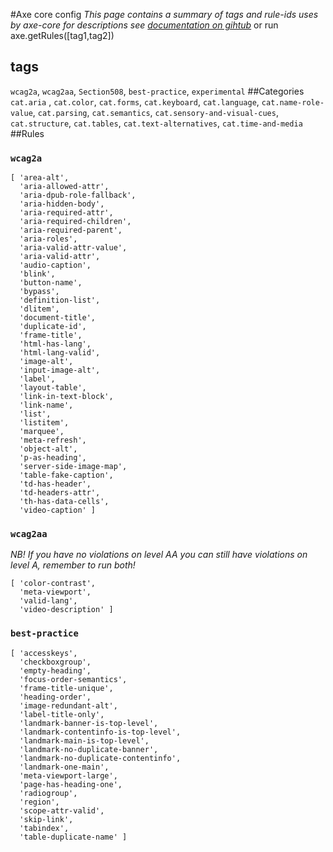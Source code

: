 #Axe core config
<em>This page contains a summary of tags and rule-ids uses by axe-core for descriptions see [documentation on gihtub](https://github.com/dequelabs/axe-core/blob/develop/doc/rule-descriptions.md) </em>
or run axe.getRules([tag1,tag2])
## tags
```wcag2a```, ```wcag2aa```, ```Section508```, ```best-practice```, ```experimental```
##Categories	
```cat.aria``` , ```cat.color```, ```cat.forms```, ```cat.keyboard```, ```cat.language```, ```cat.name-role-value```,
```cat.parsing```, ```cat.semantics```, ```cat.sensory-and-visual-cues```, ```cat.structure```, ```cat.tables```,
```cat.text-alternatives```, ```cat.time-and-media```
##Rules
### ```wcag2a```
```
[ 'area-alt',
  'aria-allowed-attr',
  'aria-dpub-role-fallback',
  'aria-hidden-body',
  'aria-required-attr',
  'aria-required-children',
  'aria-required-parent',
  'aria-roles',
  'aria-valid-attr-value',
  'aria-valid-attr',
  'audio-caption',
  'blink',
  'button-name',
  'bypass',
  'definition-list',
  'dlitem',
  'document-title',
  'duplicate-id',
  'frame-title',
  'html-has-lang',
  'html-lang-valid',
  'image-alt',
  'input-image-alt',
  'label',
  'layout-table',
  'link-in-text-block',
  'link-name',
  'list',
  'listitem',
  'marquee',
  'meta-refresh',
  'object-alt',
  'p-as-heading',
  'server-side-image-map',
  'table-fake-caption',
  'td-has-header',
  'td-headers-attr',
  'th-has-data-cells',
  'video-caption' ]
```

### ```wcag2aa```
<em>NB! If you have no violations on level AA you can still have violations on level A, remember to run both!</em>
``` 
[ 'color-contrast',
  'meta-viewport',
  'valid-lang',
  'video-description' ]

```

### ```best-practice```
```
[ 'accesskeys',
  'checkboxgroup',
  'empty-heading',
  'focus-order-semantics',
  'frame-title-unique',
  'heading-order',
  'image-redundant-alt',
  'label-title-only',
  'landmark-banner-is-top-level',
  'landmark-contentinfo-is-top-level',
  'landmark-main-is-top-level',
  'landmark-no-duplicate-banner',
  'landmark-no-duplicate-contentinfo',
  'landmark-one-main',
  'meta-viewport-large',
  'page-has-heading-one',
  'radiogroup',
  'region',
  'scope-attr-valid',
  'skip-link',
  'tabindex',
  'table-duplicate-name' ]
```